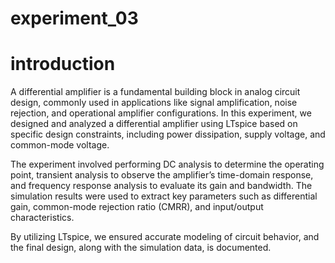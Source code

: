 # experiment_03
# introduction

A differential amplifier is a fundamental building block in analog circuit design, commonly used in applications like signal amplification, noise rejection, and operational amplifier configurations. In this experiment, we designed and analyzed a differential amplifier using LTspice based on specific design constraints, including power dissipation, supply voltage, and common-mode voltage.

The experiment involved performing DC analysis to determine the operating point, transient analysis to observe the amplifier’s time-domain response, and frequency response analysis to evaluate its gain and bandwidth. The simulation results were used to extract key parameters such as differential gain, common-mode rejection ratio (CMRR), and input/output characteristics.

By utilizing LTspice, we ensured accurate modeling of circuit behavior, and the final design, along with the simulation data, is documented.
